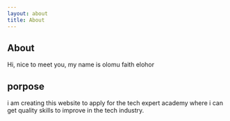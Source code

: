 ```yaml
---
layout: about
title: About
---
```


## About

Hi, nice to meet you, my name is olomu faith elohor

## porpose

i am creating this website to apply for the tech expert academy where i can get quality skills to improve in the tech industry.

